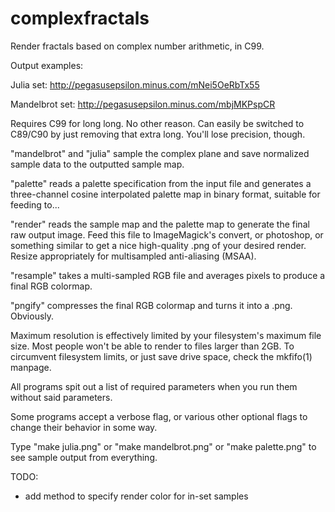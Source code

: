 complexfractals
===============

Render fractals based on complex number arithmetic, in C99.

Output examples:

Julia set: http://pegasusepsilon.minus.com/mNei5OeRbTx55

Mandelbrot set: http://pegasusepsilon.minus.com/mbjMKPspCR

Requires C99 for long long. No other reason. Can easily be switched to
C89/C90 by just removing that extra long. You'll lose precision, though.

"mandelbrot" and "julia" sample the complex plane and save normalized 
	sample data to the outputted sample map.

"palette" reads a palette specification from the input file and generates a
	three-channel cosine interpolated palette map in binary format,
	suitable for feeding to...

"render" reads the sample map and the palette map to generate the final raw
	output image. Feed this file to ImageMagick's convert, or 
	photoshop, or something similar to get a nice high-quality .png 
	of your desired render. Resize appropriately for multisampled
	anti-aliasing (MSAA).

"resample" takes a multi-sampled RGB file and averages pixels to produce
	a final RGB colormap.

"pngify" compresses the final RGB colormap and turns it into a .png.
	Obviously.

Maximum resolution is effectively limited by your filesystem's maximum file
size. Most people won't be able to render to files larger than 2GB. To
circumvent filesystem limits, or just save drive space, check the mkfifo(1)
manpage.

All programs spit out a list of required parameters when you run them without
said parameters.

Some programs accept a verbose flag, or various other optional flags to
change their behavior in some way.

Type "make julia.png" or "make mandelbrot.png" or "make palette.png" to see
sample output from everything.

TODO:
* add method to specify render color for in-set samples
